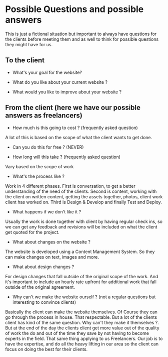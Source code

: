 # Possible Questions and possible answers

This is just a fictional situation but important to always have questions for the clients before meeting them and as well to think for possible questions they might have for us.

## To the client

- What's your goal for the website?

- What do you like about your current website ?

- What would you like to improve about your website ?

## From the client (here we have our possible answers as freelancers)

- How much is this going to cost ? (frequently asked question)

A lot of this is based on the scope of what the client wants to get done.

- Can you do this for free ? (NEVER)

- How long will this take ? (frequently asked question)

Vary based on the scope of work

- What's the process like ?

Work in 4 different phases.
First is conversation, to get a better understanding of the need of the clients.
Second is content, working with the client on written content, getting the assets together, photos, client work client has worked on.
Third is Design & Develop and finally Test and Deploy.

- What happens if we don't like it ?

Usually the work is done together with client by having regular check ins, so we can get any feedback and revisions will be included on what the client get quoted for the project.

- What about changes on the website ?

The website is developed using a Content Management System. So they can make changes on text, images and more.

- What about design changes ?

For design changes that fall outside of the original scope of the work. And it's important to include an hourly rate upfront for additional work that fall outside of the original agreement.

- Why can't we make the website ourself ? (not a regular questions but interesting to convince clients)

Basically the client can make the website themselves. Of Course they can go through the process in house. That respectable. But a lot of the clients client has kind of the same question.
Why can't they make it themselves ?. But at the end of the day the clients client get more value out of the quality of work the do and out of the time they save by not having to become experts in the field.
That same thing applying to us Freelancers. Our job is to have the expertise, and do all the heavy lifting in our area so the client can focus on doing the best for their clients.
